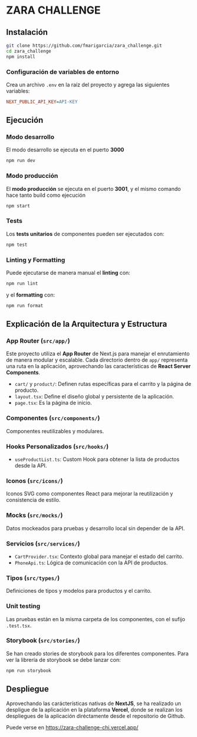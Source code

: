 # ZARA CHALLENGE

## **Instalación**

```bash
git clone https://github.com/fmarigarcia/zara_challenge.git
cd zara_challenge
npm install
```

### **Configuración de variables de entorno**

Crea un archivo `.env` en la raíz del proyecto y agrega las siguientes variables:

```ini
NEXT_PUBLIC_API_KEY=API-KEY
```

## **Ejecución**

### **Modo desarrollo**

El modo desarrollo se ejecuta en el puerto **3000**

```bash
npm run dev
```

### **Modo producción**

El **modo producción** se ejecuta en el puerto **3001**, y el mismo comando hace tanto build como ejecución

```bash
npm start
```

### **Tests**

Los **tests unitarios** de componentes pueden ser ejecutados con:

```bash
npm test
```

### **Linting y Formatting**

Puede ejecutarse de manera manual el **linting** con:

```bash
npm run lint
```

y el **formatting** con:

```bash
npm run format
```

## **Explicación de la Arquitectura y Estructura**

### **App Router (`src/app/`)**

Este proyecto utiliza el **App Router** de Next.js para manejar el enrutamiento de manera modular y escalable. Cada directorio dentro de `app/` representa una ruta en la aplicación, aprovechando las características de **React Server Components**.

- `cart/` y `product/`: Definen rutas específicas para el carrito y la página de producto.
- `layout.tsx`: Define el diseño global y persistente de la aplicación.
- `page.tsx`: Es la página de inicio.

### **Componentes (`src/components/`)**

Componentes reutilizables y modulares.

### **Hooks Personalizados (`src/hooks/`)**

- `useProductList.ts`: Custom Hook para obtener la lista de productos desde la API.

### **Iconos (`src/icons/`)**

Iconos SVG como componentes React para mejorar la reutilización y consistencia de estilo.

### **Mocks (`src/mocks/`)**

Datos mockeados para pruebas y desarrollo local sin depender de la API.

### **Servicios (`src/services/`)**

- `CartProvider.tsx`: Contexto global para manejar el estado del carrito.
- `PhoneApi.ts`: Lógica de comunicación con la API de productos.

### **Tipos (`src/types/`)**

Definiciones de tipos y modelos para productos y el carrito.

### **Unit testing**

Las pruebas están en la misma carpeta de los componentes, con el sufijo `.test.tsx`.

### **Storybook (`src/stories/`)**

Se han creado stories de storybook para los diferentes componentes. Para ver la librería de storybook se debe lanzar con:

```bash
npm run storybook
```

## **Despliegue**

Aprovechando las carácterísticas nativas de **NextJS**, se ha realizado un despligue de la aplicación en la plataforma **Vercel**, donde se realizan los despliegues de la aplicación diréctamente desde el repositorio de Github.

Puede verse en https://zara-challenge-chi.vercel.app/
